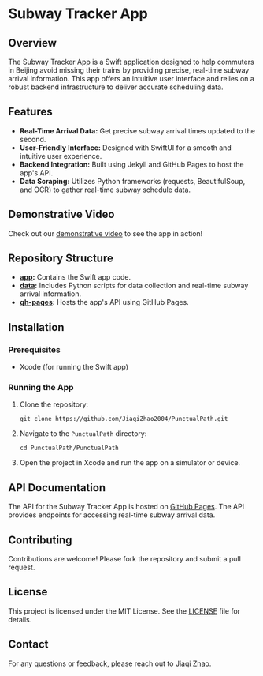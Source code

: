 # Subway Tracker App

## Overview

The Subway Tracker App is a Swift application designed to help commuters in Beijing avoid missing their trains by providing precise, real-time subway arrival information. This app offers an intuitive user interface and relies on a robust backend infrastructure to deliver accurate scheduling data.

## Features

- **Real-Time Arrival Data:** Get precise subway arrival times updated to the second.
- **User-Friendly Interface:** Designed with SwiftUI for a smooth and intuitive user experience.
- **Backend Integration:** Built using Jekyll and GitHub Pages to host the app's API.
- **Data Scraping:** Utilizes Python frameworks (requests, BeautifulSoup, and OCR) to gather real-time subway schedule data.



## Demonstrative Video

Check out our [demonstrative video](https://jiaqizhao2004.github.io/PunctualPath/api/demo_short.mov) to see the app in action!

## Repository Structure

- **[app](https://github.com/JiaqiZhao2004/PunctualPath):** Contains the Swift app code.
- **[data](https://github.com/JiaqiZhao2004/PunctualPath/tree/data):** Includes Python scripts for data collection and real-time subway arrival information.
- **[gh-pages](https://github.com/JiaqiZhao2004/PunctualPath/tree/gh-pages):** Hosts the app's API using GitHub Pages.

## Installation

### Prerequisites

- Xcode (for running the Swift app)

### Running the App

1. Clone the repository:
   ```
   git clone https://github.com/JiaqiZhao2004/PunctualPath.git
   ```

2. Navigate to the `PunctualPath` directory:
   ```
   cd PunctualPath/PunctualPath
   ```

3. Open the project in Xcode and run the app on a simulator or device.

## API Documentation

The API for the Subway Tracker App is hosted on [GitHub Pages](https://JiaqiZhao2004.github.io/PunctualPath/). The API provides endpoints for accessing real-time subway arrival data. 

## Contributing

Contributions are welcome! Please fork the repository and submit a pull request.

## License

This project is licensed under the MIT License. See the [LICENSE](LICENSE) file for details.

## Contact

For any questions or feedback, please reach out to [Jiaqi Zhao](mailto:royzhao2004@outlook.com).
